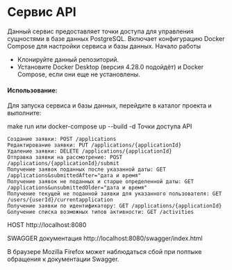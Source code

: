 
# Cервис API

Данный сервис предоставляет точки доступа для управления сущностями в базе данных PostgreSQL. Включает конфигурацию Docker Compose для настройки сервиса и базы данных.
Начало работы
<ul>
    <li> Клонируйте данный репозиторий. </li>
    <li> Установите Docker Desktop (версия 4.28.0 подойдёт) и Docker Compose, если они еще не установлены. </li>
</ul>
<p>
    <h4>Использование:</h4>
</p>
Для запуска сервиса и базы данных, перейдите в каталог проекта и выполните:

make run или docker-compose up --build -d
Точки доступа API

    Создание заявки: POST /applications
    Редактирование заявки: PUT /applications/{applicationId}
    Удаление заявки: DELETE /applications/{applicationId}
    Отправка заявки на рассмотрение: POST /applications/{applicationId}/submit
    Получение заявок поданных после указанной даты: GET /applications&submittedAfter="дата и время"
    Получение заявок не поданных и старше определенной даты: GET /applications&unsubmittedOlder="дата и время"
    Получение текущей не поданной заявки для указанного пользователя: GET /users/{userId}/currentapplication
    Получение заявки по идентификатору: GET /applications/{applicationId}
    Gолучение списка возможных типов активности: GET /activities

HOST http://localhost:8080 

SWAGGER документация http://localhost:8080/swagger/index.html

В браузере Mozilla Firefox может наблюдаться сбой при поптыке обращения к документации Swagger.  
